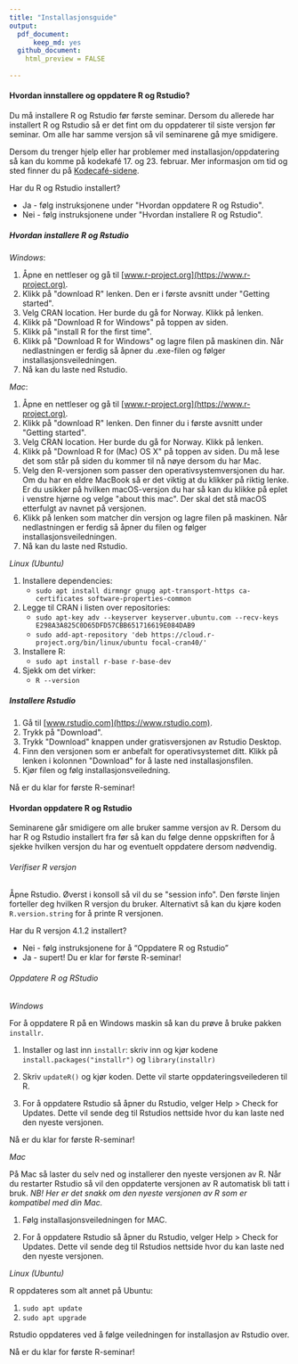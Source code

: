 ```yaml
---
title: "Installasjonsguide"
output: 
  pdf_document: 
      keep_md: yes
  github_document:
    html_preview = FALSE
    
---
```

#### Hvordan innstallere og oppdatere R og Rstudio? 

Du må installere R og Rstudio før første seminar. Dersom du allerede har installert R og Rstudio så er det fint om du oppdaterer til siste versjon før seminar. Om alle har samme versjon så vil seminarene gå mye smidigere. 

Dersom du trenger hjelp eller har problemer med installasjon/oppdatering så kan du komme på kodekafé 17. og 23. februar. Mer informasjon om tid og sted finner du på [Kodecafé-sidene](https://www.sv.uio.no/isv/forskning/kurs/?fbclid=IwAR3-yQAJbPp2e8erHl_Ek3Jz_wn1LS4HPaq1t005JeKIJ-TDXoggy-jwlrQ). 

Har du R og Rstudio installert? 

* Ja - følg instruksjonene under "Hvordan oppdatere R og Rstudio".
* Nei - følg instruksjonene under "Hvordan installere R og Rstudio". 

##### Hvordan installere R og Rstudio

*Windows*:

1. Åpne en nettleser og gå til [www.r-project.org](https://www.r-project.org). 
2. Klikk på "download R" lenken. Den er i første avsnitt under "Getting started". 
3. Velg CRAN location. Her burde du gå for Norway. Klikk på lenken.  
4. Klikk på "Download R for Windows" på toppen av siden. 
5. Klikk på "install R for the first time". 
6. Klikk på "Download R for Windows" og lagre filen på maskinen din. Når nedlastningen er ferdig så åpner du .exe-filen og følger installasjonsveiledningen. 
7. Nå kan du laste ned Rstudio. 

*Mac*: 

1. Åpne en nettleser og gå til [www.r-project.org](https://www.r-project.org). 
2. Klikk på "download R" lenken. Den finner du i første avsnitt under "Getting started". 
3. Velg CRAN location. Her burde du gå for Norway. Klikk på lenken. 
4. Klikk på "Download R for (Mac) OS X" på toppen av siden. Du må lese det som står på siden du kommer til nå nøye dersom du har Mac. 
5. Velg den R-versjonen som passer den operativsystemversjonen du har. Om du har en eldre MacBook så er det viktig at du klikker på riktig lenke. Er du usikker på hvilken macOS-versjon du har så kan du klikke på eplet i venstre hjørne og velge "about this mac". Der skal det stå macOS etterfulgt av navnet på versjonen.
6. Klikk på lenken som matcher din versjon og lagre filen på maskinen. Når nedlastningen er ferdig så åpner du filen og følger installasjonsveiledningen. 
7. Nå kan du laste ned Rstudio. 

*Linux (Ubuntu)*
1. Installere dependencies:
    - `sudo apt install dirmngr gnupg apt-transport-https ca-certificates software-properties-common`
2. Legge til CRAN i listen over repositories:
    - `sudo apt-key adv --keyserver keyserver.ubuntu.com --recv-keys E298A3A825C0D65DFD57CBB651716619E084DAB9`
    - `sudo add-apt-repository 'deb https://cloud.r-project.org/bin/linux/ubuntu focal-cran40/'`
3. Installere R:
    - `sudo apt install r-base r-base-dev`
4. Sjekk om det virker:
    - `R --version`

##### Installere Rstudio

1. Gå til [www.rstudio.com](https://www.rstudio.com). 
2. Trykk på "Download".
3. Trykk "Download" knappen under gratisversjonen av Rstudio Desktop. 
4. Finn den versjonen som er anbefalt for operativsystemet ditt. Klikk på lenken i kolonnen "Download" for å laste ned installasjonsfilen. 
5. Kjør filen og følg installasjonsveiledning.

Nå er du klar for første R-seminar!

#### Hvordan oppdatere R og Rstudio
Seminarene går smidigere om alle bruker samme versjon av R. Dersom du har R og Rstudio installert fra før så kan du følge denne oppskriften for å sjekke hvilken versjon du har og eventuelt oppdatere dersom nødvendig.   

###### Verifiser R versjon

Åpne Rstudio. Øverst i konsoll så vil du se "session info". Den første linjen forteller deg hvilken R versjon du bruker. Alternativt så kan du kjøre koden `R.version.string` for å printe R versjonen. 

Har du R versjon 4.1.2 installert?

* Nei - følg instruksjonene for å “Oppdatere R og Rstudio”
* Ja - supert! Du er klar for første R-seminar!

###### Oppdatere R og RStudio

*Windows*

For å oppdatere R på en Windows maskin så kan du prøve å bruke pakken `installr`. 

1. Installer og last inn `installr`: skriv inn og kjør kodene `install.packages("installr")` og `library(installr)`

2. Skriv `updateR()` og kjør koden. Dette vil starte oppdateringsveilederen til R. 

3. For å oppdatere Rstudio så åpner du Rstudio, velger Help > Check for Updates. Dette vil sende deg til Rstudios nettside hvor du kan laste ned den nyeste versjonen. 

Nå er du klar for første R-seminar!

*Mac*

På Mac så laster du selv ned og installerer den nyeste versjonen av R. Når du restarter Rstudio så vil den  oppdaterte versjonen av R automatisk bli tatt i bruk. *NB! Her er det snakk om den nyeste versjonen av R som er kompatibel med din Mac.* 

1. Følg installasjonsveiledningen for MAC.

2. For å oppdatere Rstudio så åpner du Rstudio, velger Help > Check for Updates. Dette vil sende deg til Rstudios nettside hvor du kan laste ned den nyeste versjonen. 

*Linux (Ubuntu)*

R oppdateres som alt annet på Ubuntu:
1. `sudo apt update`
2. `sudo apt upgrade`

Rstudio oppdateres ved å følge veiledningen for installasjon av Rstudio over.


Nå er du klar for første R-seminar!
